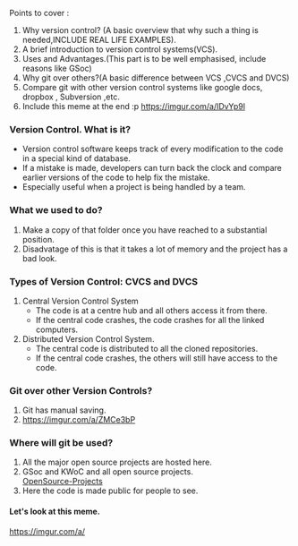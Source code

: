 Points to cover :


1. Why version control? (A basic overview that why such a thing is needed,INCLUDE REAL LIFE EXAMPLES).
2. A brief introduction to version control systems(VCS).
3. Uses and Advantages.(This part is to be well emphasised, include reasons like GSoc)
4. Why git over others?(A basic difference between VCS ,CVCS and DVCS)
5. Compare git with other version control systems like google docs, dropbox , Subversion ,etc.
6. Include this meme at the end :p 
https://imgur.com/a/IDvYp9l


### Version Control. What is it?

* Version control software keeps track of every modification to the code in a special kind of database.
* If a mistake is made, developers can turn back the clock and compare earlier versions of the code to help fix the mistake.
* Especially useful when a project is being handled by a team.


### What we used to do?

1. Make a copy of that folder once you have reached to a substantial position.
2. Disadvatage of this is that it takes a lot of memory and the project has a bad look.

### Types of Version Control: CVCS and DVCS

1. Central Version Control System
	* The code is at a centre hub and all others access it from there.
	* If the central code crashes, the code crashes for all the linked computers.
2. Distributed Version Control System.
	* The central code is distributed  to all the cloned repositories.
	* If the central code crashes, the others will still have access to the code.



### Git over other Version Controls?

1. Git has manual saving.
2. https://imgur.com/a/ZMCe3bP


### Where will git be used?

1. All the major open source projects are hosted here.
2. GSoc and KWoC and all open source projects.<br/>
  [OpenSource-Projects](https://github.com/vivekrj0/SOC-Programs)
3. Here the code is made public for people to see.

#### Let's look at this meme. 

https://imgur.com/a/

